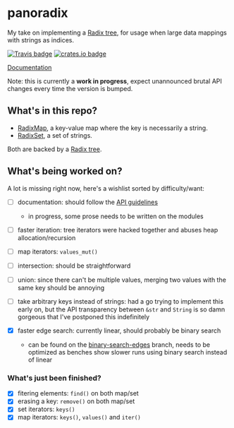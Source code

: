 panoradix
=========

My take on implementing a [Radix tree][], for usage when large data mappings with
strings as indices.

[![Travis badge](https://travis-ci.org/jmcomets/panoradix.svg?branch=master)](https://travis-ci.org/jmcomets/panoradix)
[![crates.io badge](https://img.shields.io/crates/v/panoradix.svg)](https://crates.io/crates/panoradix)

[Documentation][]

Note: this is currently a **work in progress**, expect unannounced brutal API
changes every time the version is bumped.

## What's in this repo?

- [RadixMap][], a key-value map where the key is necessarily a string.
- [RadixSet][], a set of strings.

Both are backed by a [Radix tree][].

## What's being worked on?

A lot is missing right now, here's a wishlist sorted by difficulty/want:

- [ ] documentation: should follow the [API guidelines](https://github.com/brson/rust-api-guidelines)
  - in progress, some prose needs to be written on the modules

- [ ] faster iteration: tree iterators were hacked together and abuses
                        heap allocation/recursion
- [ ] map iterators: `values_mut()`
- [ ] intersection: should be straightforward
- [ ] union: since there can't be multiple values, merging two values with the
             same key should be annoying
- [ ] take arbitrary keys instead of strings: had a go trying to implement this
      early on, but the API transparency between `&str` and `String` is so damn
      gorgeous that I've postponed this indefinitely
- [x] faster edge search: currently linear, should probably be binary search
  - can be found on the [binary-search-edges][] branch, needs to be
    optimized as benches show slower runs using binary search instead of linear

### What's just been finished?

- [x] fitering elements: `find()` on both map/set
- [x] erasing a key: `remove()` on both map/set
- [x] set iterators: `keys()`
- [x] map iterators: `keys()`, `values()` and `iter()`

[Radix tree]: https://en.wikipedia.org/wiki/Radix_tree

[Documentation]: https://docs.rs/panoradix

[RadixMap]: https://github.com/jmcomets/panoradix/blob/master/src/map.rs
[RadixSet]: https://github.com/jmcomets/panoradix/blob/master/src/set.rs

[binary-search-edges]: https://github.com/jmcomets/panoradix/tree/binary-search-edges
